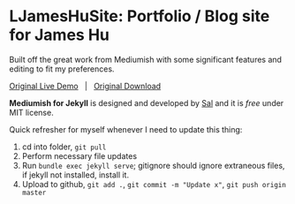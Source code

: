 # LJamesHuSite: Portfolio / Blog site for James Hu

Built off the great work from Mediumish with some significant features and editing to fit my preferences.

[Original Live Demo](https://wowthemesnet.github.io/mediumish-theme-jekyll/) &nbsp; | &nbsp; [Original Download](https://github.com/wowthemesnet/mediumish-theme-jekyll/archive/master.zip)

**Mediumish for Jekyll** is designed and developed by [Sal](https://www.wowthemes.net) and it is *free* under MIT license. 

Quick refresher for myself whenever I need to update this thing:

1. cd into folder, `git pull`
2. Perform necessary file updates
3. Run `bundle exec jekyll serve`; gitignore should ignore extraneous files, if jekyll not installed, install it.
4. Upload to github, `git add .`, `git commit -m "Update x"`, `git push origin master`
